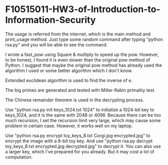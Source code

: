# F10515011-HW3-of-Introduction-to-Information-Security

The usage is referred from the internet, which is the main method and print_usage method. Just type some random command after typing "python rsa.py" and you will be able to see the command.

I wrote a fast_pow using Square & multiply to speed up the pow. However, to be honest, I found it is even slower than the original pow method of Python. I suggest that maybe the original pow method has already used the algorithm I used or some better algorithm which I don't know.

Extended euclidean algorithm is used to find the inverse of e.

The big primes are generated and tested with Miller-Rabin primality test.

The Chinese remainder theorem is used in the decrypting process.

Use "python rsa.py init keys_1024.txt 1024" to initialize a 1024-bit key to keys_1024, and it is the same with 2048 or 4096. Because there can be too much recursion, I set the recursion limit very large, which may cause some problem in certain case. However, it works well on my laptop.

Use "python rsa.py encrypt toy_keys_8.txt Corgi.jpg encrypted.jpg" to encrypt the image with a 8-bit toy key. And use "python rsa.py decrypt toy_keys_8.txt encrypted.jpg decrypted.jpg" to decrypt it. You can also use a larger key, which I've prepared for you already. But it may cost a lot of computation. 